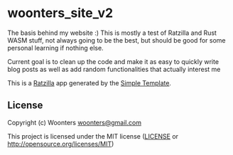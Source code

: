 # woonters_site_v2

The basis behind my website :)
This is mostly a test of Ratzilla and Rust WASM stuff, not always going to be the best, but should be good for some personal learning if nothing else.

Current goal is to clean up the code and make it as easy to quickly write blog posts as well as add random functionalities that actually interest me

This is a [Ratzilla] app generated by the [Simple Template].

[Ratzilla]: https://github.com/orhun/ratzilla
[Simple Template]: https://github.com/orhun/ratzilla/tree/main/templates/simple

## License

Copyright (c) Woonters <woonters@gmail.com>

This project is licensed under the MIT license ([LICENSE] or <http://opensource.org/licenses/MIT>)

[LICENSE]: ./LICENSE
